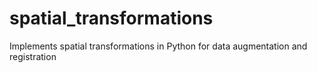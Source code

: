 # spatial_transformations
Implements spatial transformations in Python for data augmentation and registration
